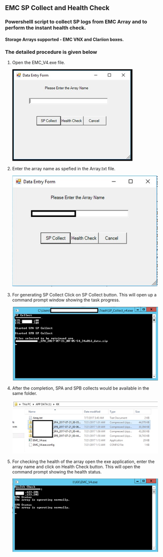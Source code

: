 ## EMC SP Collect and Health Check 

### Powershelll script to collect SP logs from EMC Array and to perform the instant health check.

#### Storage Arrays supported - EMC VNX and Clariion boxes.


### The detailed procedure is given below

1.  Open the EMC_V4.exe file.

    ![](images/1.jpg)
    

2.  Enter the array name as spefied in the Array.txt file.

    ![](images/2.jpg)

3.  For generating SP Collect Click on SP Collect button. This will open up a command prompt window showing the task progress.

    ![](images/3.jpg)

4.  After the completion, SPA and SPB collects would be available in the same folder.

    ![](images/4.jpg)

5.  For checking the health of the array open the exe application, enter the array name and click on Health Check button. This will open the command prompt showing the health status.

    ![](images/5.jpg)
